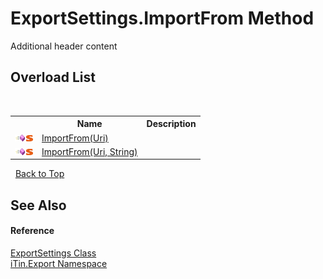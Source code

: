 # ExportSettings.ImportFrom Method 
Additional header content 


## Overload List
&nbsp;<table><tr><th></th><th>Name</th><th>Description</th></tr><tr><td>![Public method](media/pubmethod.gif "Public method")![Static member](media/static.gif "Static member")</td><td><a href="4cc3feef-6990-d53f-a4f3-9cabb83ce39a">ImportFrom(Uri)</a></td><td /></tr><tr><td>![Public method](media/pubmethod.gif "Public method")![Static member](media/static.gif "Static member")</td><td><a href="e55934e2-e0fd-f651-6b7a-26cc2a82a1ef">ImportFrom(Uri, String)</a></td><td /></tr></table>&nbsp;
<a href="#exportsettings.importfrom-method">Back to Top</a>

## See Also


#### Reference
<a href="d8d655e9-5d05-0438-ab78-0c8d4761dd06">ExportSettings Class</a><br /><a href="3fffd16d-e8dd-a992-537b-8b7ec294fc13">iTin.Export Namespace</a><br />